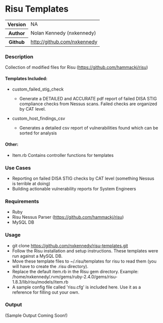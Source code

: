 # Risu Templates
<table>
    <tr>
        <th>Version</th>
        <td>NA</td>
    </tr>
    <tr>
       <th>Author</th>
       <td>Nolan Kennedy (nxkennedy)</td>
    </tr>
    <tr>
        <th>Github</th>
        <td><a href="http://github.com/nxkennedy">http://github.com/nxkennedy</a></td>
    </tr>
</table>

### Description
Collection of modified files for Risu (https://github.com/hammackj/risu)

#### Templates Included:
* custom_failed_stig_check
    * Generate a DETAILED and ACCURATE pdf report of failed DISA STIG compliance checks from Nessus scans. Failed checks are organized by CAT level.

* custom_host_findings_csv
    * Generates a detailed csv report of vulnerabilities found which can be sorted for analysis

#### Other:
* Item.rb
Contains controller functions for templates

### Use Cases
* Reporting on failed DISA STIG checks by CAT level (something Nessus is terrible at doing)
* Building actionable vulnerability reports for System Engineers

### Requirements
* Ruby
* Risu Nessus Parser (https://github.com/hammackj/risu)
* MySQL DB

### Usage
* git clone https://github.com/nxkennedy/risu-templates.git
* Follow the Risu installation and setup instructions. These templates were run against a MySQL DB.
* Move these template files to ~/.risu/templates for risu to read them (you will have to create the .risu directory).
* Replace the default item.rb in the Risu gem directory. Example: /home/nxkennedy/.rvm/gems/ruby-2.4.0/gems/risu-1.8.3/lib/risu/models/item.rb
* A sample config file called 'risu.cfg' is included here. Use it as a reference for filling out your own.

### Output

(Sample Output Coming Soon!)

